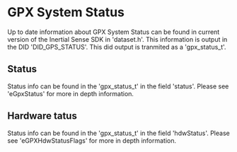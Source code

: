 # GPX System Status

Up to date information about GPX System Status can be found in current version of the Inertial Sense SDK in 'dataset.h'. This information is output in the DID 'DID_GPS_STATUS'. This did output is tranmited as a 'gpx_status_t'.

## Status

Status info can be found in the 'gpx_status_t' in the field 'status'. Please see 'eGpxStatus' for more in depth information.

## Hardware tatus

Status info can be found in the 'gpx_status_t' in the field 'hdwStatus'. Please see 'eGPXHdwStatusFlags' for more in depth information.